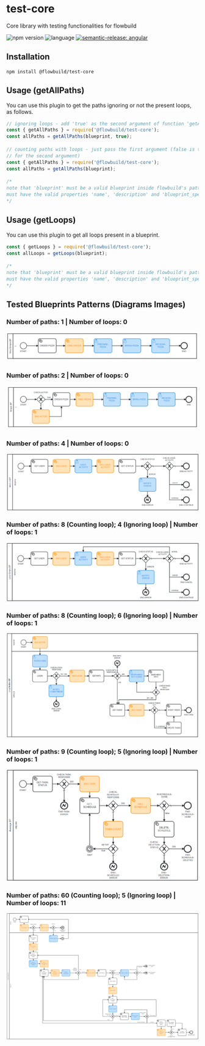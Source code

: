 # test-core
Core library with testing functionalities for flowbuild

![npm version](https://img.shields.io/npm/v/@flowbuild/test-core) ![language](https://img.shields.io/github/languages/top/flow-build/test-core)
[![semantic-release: angular](https://img.shields.io/badge/semantic--release-angular-e10079?logo=semantic-release)](https://github.com/semantic-release/semantic-release) 

## Installation
```
npm install @flowbuild/test-core
```

## Usage (getAllPaths)
You can use this plugin to get the paths ignoring or not the present loops, as 
follows. 

```js
// ignoring loops - add 'true' as the second argument of function 'getAllPaths'
const { getAllPaths } = require('@flowbuild/test-core');
const allPaths = getAllPaths(blueprint, true);

// counting paths with loops - just pass the first argument (false is the default 
// for the second argument)
const { getAllPaths } = require('@flowbuild/test-core');
const allPaths = getAllPaths(blueprint);

/*
note that 'blueprint' must be a valid blueprint inside flowbuild's pattern, i.e, 
must have the valid properties 'name', 'description' and 'blueprint_spec' in it.
*/
```

## Usage (getLoops)
You can use this plugin to get all loops present in a blueprint.

```js
const { getLoops } = require('@flowbuild/test-core');
const allLoops = getLoops(blueprint);

/*
note that 'blueprint' must be a valid blueprint inside flowbuild's pattern, i.e, 
must have the valid properties 'name', 'description' and 'blueprint_spec' in it.
*/
```

## Tested Blueprints Patterns (Diagrams Images)

### Number of paths: 1 | Number of loops: 0
<img src='./public/images/verySimpleBP.png' alt='Very Simple BP'/>

### Number of paths: 2 | Number of loops: 0
<img src='./public/images/simpleBP.png' alt='Simple BP'/>

### Number of paths: 4 | Number of loops: 0
<img src='./public/images/mediumBP.png' alt='Medium BP'/>

### Number of paths: 8 (Counting loop); 4 (Ignoring loop) | Number of loops: 1
<img src='./public/images/loopSimpleBP.png' alt='Loop Simple BP'/>

### Number of paths: 8 (Counting loop); 6 (Ignoring loop) | Number of loops: 1
<img src='./public/images/loopMediumBP.png' alt='Loop Medium BP'/>

### Number of paths: 9 (Counting loop); 5 (Ignoring loop) | Number of loops: 1
<img src='./public/images/averageBP.png' alt='Average BP'/>

### Number of paths: 60 (Counting loop); 5 (Ignoring loop) | Number of loops: 11
<img src='./public/images/loopMultipleBP.png' alt='Loop Multiple BP'/>